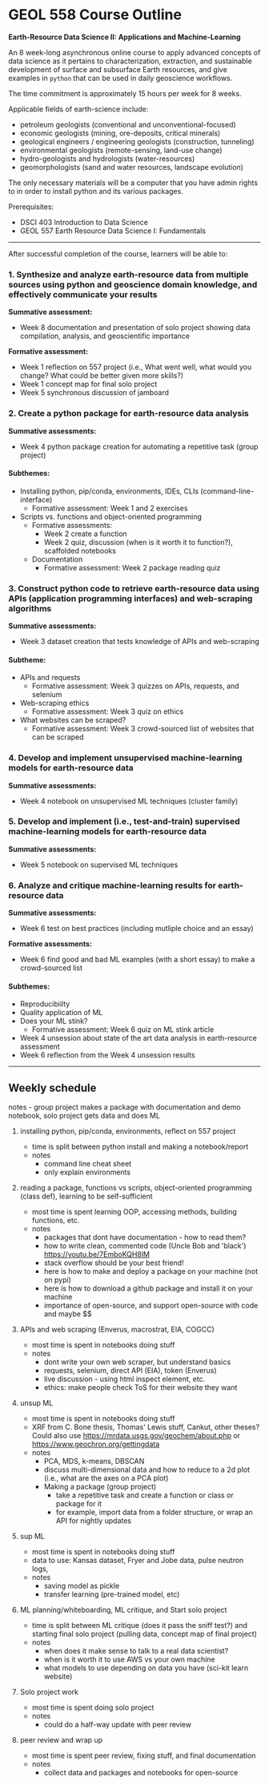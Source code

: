 # GEOL 558 Course Outline

**Earth-Resource Data Science II: Applications and Machine-Learning**

An 8 week-long asynchronous online course to apply advanced concepts of data science as it pertains to characterization, extraction, and sustainable development of surface and subsurface Earth resources, and give examples in `python` that can be used in daily geoscience workflows.

The time commitment is approximately 15 hours per week for 8 weeks.

Applicable fields of earth-science include:
- petroleum geologists (conventional and unconventional-focused)
- economic geologists (mining, ore-deposits, critical minerals)
- geological engineers / engineering geologists (construction, tunneling)
- environmental geologists (remote-sensing, land-use change)
- hydro-geologists and hydrologists (water-resources)
- geomorphologists (sand and water resources, landscape evolution)

The only necessary materials will be a computer that you have admin rights to in order to install python and its various packages.

Prerequisites:
- DSCI 403 Introduction to Data Science
- GEOL 557 Earth Resource Data Science I: Fundamentals

---

After successful completion of the course, learners will be able to:

### 1. Synthesize and analyze earth-resource data from multiple sources using python and geoscience domain knowledge, and effectively communicate your results
**Summative assessment:**
- Week 8 documentation and presentation of solo project showing data compilation, analysis, and geoscientific importance

**Formative assessment:**
- Week 1 reflection on 557 project (i.e., What went well, what would you change? What could be better given more skills?)
- Week 1 concept map for final solo project 
- Week 5 synchronous discussion of jamboard

### 2. Create a python package for earth-resource data analysis
**Summative assessments:**
- Week 4 python package creation for automating a repetitive task (group project)

#### Subthemes:
- Installing python, pip/conda, environments, IDEs, CLIs (command-line-interface)
  - Formative assessment: Week 1 and 2 exercises
- Scripts vs. functions and object-oriented programming
  - Formative assessments:
    - Week 2 create a function
    - Week 2 quiz, discussion (when is it worth it to function?), scaffolded notebooks
  - Documentation
    - Formative assessment: Week 2 package reading quiz

### 3. Construct python code to retrieve earth-resource data using APIs (application programming interfaces) and web-scraping algorithms
**Summative assessments:**
- Week 3 dataset creation that tests knowledge of APIs and web-scraping

#### Subtheme:
- APIs and requests
  - Formative assessment: Week 3 quizzes on APIs, requests, and selenium
- Web-scraping ethics
  - Formative assessment: Week 3 quiz on ethics
- What websites can be scraped? 
  - Formative assessment: Week 3 crowd-sourced list of websites that can be scraped


### 4. Develop and implement unsupervised machine-learning models for earth-resource data
**Summative assessments:**
- Week 4 notebook on unsupervised ML techniques (cluster family)

### 5. Develop and implement (i.e., test-and-train) supervised machine-learning models for earth-resource data
**Summative assessments:**
- Week 5 notebook on supervised ML techniques

### 6. Analyze and critique machine-learning results for earth-resource data
**Summative assessments:**
- Week 6 test on best practices (including mutliple choice and an essay)

**Formative assessments:**
- Week 6 find good and bad ML examples (with a short essay) to make a crowd-sourced list

#### Subthemes:
- Reproducibiilty
- Quality application of ML
- Does your ML stink?
  - Formative assessment: Week 6 quiz on ML stink article
- Week 4 unsession about state of the art data analysis in earth-resource assessment
- Week 6 reflection from the Week 4 unsession results

---

## Weekly schedule

notes - group project makes a package with documentation and demo notebook, solo project gets data and does ML

1. installing python, pip/conda, environments, reflect on 557 project
     - time is split between python install and making a notebook/report
     - notes
        - command line cheat sheet
        - only explain environments

2. reading a package, functions vs scripts, object-oriented programming (class def), learning to be self-sufficient
     - most time is spent learning OOP, accessing methods, building functions, etc.
     - notes
        - packages that dont have documentation - how to read them?
        - how to write clean, commented code (Uncle Bob and 'black') https://youtu.be/7EmboKQH8lM
        - stack overflow should be your best friend!
        - here is how to make and deploy a package on your machine (not on pypi)
        - here is how to download a github package and install it on your machine
        - importance of open-source, and support open-source with code and maybe $$

3. APIs and web scraping (Enverus, macrostrat, EIA, COGCC)
     - most time is spent in notebooks doing stuff
     - notes
        - dont write your own web scraper, but understand basics
        - requests, selenium, direct API (EIA), token (Enverus)
        - live discussion - using html inspect element, etc.
        - ethics: make people check ToS for their website they want

4.  unsup ML
     - most time is spent in notebooks doing stuff
     - XRF from C. Bone thesis, Thomas' Lewis stuff, Cankut, other theses? Could also use https://mrdata.usgs.gov/geochem/about.php or https://www.geochron.org/gettingdata
     - notes
        - PCA, MDS, k-means, DBSCAN
        - discuss multi-dimensional data and how to reduce to a 2d plot (i.e., what are the axes on a PCA plot)
        - Making a package (group project)
          - take a repetitive task and create a function or class or package for it
          - for example, import data from a folder structure, or wrap an API for nightly updates

5. sup ML
     - most time is spent in notebooks doing stuff
     - data to use: Kansas dataset, Fryer and Jobe data, pulse neutron logs,
     - notes
        - saving model as pickle
        - transfer learning (pre-trained model, etc)

6. ML planning/whiteboarding, ML critique, and Start solo project
     - time is split between ML critique (does it pass the sniff test?) and starting final solo project (pulling data, concept map of final project)
     - notes
        - when does it make sense to talk to a real data scientist?
        - when is it worth it to use AWS vs your own machine
        - what models to use depending on data you have (sci-kit learn website)

7. Solo project work
     - most time is spent doing solo project
     - notes
        - could do a half-way update with peer review

8. peer review and wrap up
     - most time is spent peer review, fixing stuff, and final documentation
     - notes
        - collect data and packages and notebooks for open-source
